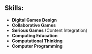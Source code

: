 ## Skills:
* **Digital Games Design**
* **Collaborative Games**
* **Serious Games** (Content Integration)
* **Computing Education**
* **Computational Thinking**
* **Computer Programming**
